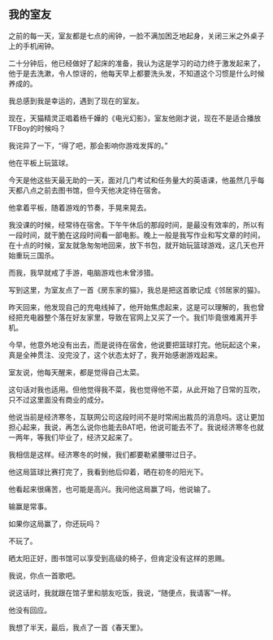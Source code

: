 ## 我的室友

之前的每一天，室友都是七点的闹钟，一脸不满加困乏地起身，关闭三米之外桌子上的手机闹钟。

二十分钟后，他已经做好了起床的准备，我认为这是学习的动力终于激发起来了，他于是去洗漱，令人惊讶的，他每天早上都要洗头发，不知道这个习惯是什么时候养成的。

我总感到我是幸运的，遇到了现在的室友。

现在，天猫精灵正唱着杨千嬅的《电光幻影》，室友他刚才说，现在不是适合播放TFBoy的时候吗？

我诧异了一下，“得了吧，那会影响你游戏发挥的。”

他在平板上玩篮球。

今天是他这些天最无助的一天，面对几门考试和任务量大的英语课，他虽然几乎每天都八点之前去图书馆，但今天他决定待在宿舍。

他拿着平板，随着游戏的节奏，手晃来晃去。

我没课的时候，经常待在宿舍。下午午休后的那段时间，是最没有效率的，所以有一段时间，就干脆在这段时间看一部电影。晚上一般是我写作业和写文章的时间，在十点的时候，室友就急匆匆地回来，放下书包，就开始玩篮球游戏，这几天也开始重玩三国杀。

而我，我早就戒了手游，电脑游戏也未曾涉猎。

写到这里，为室友点了一首《房东家的猫》，我总是把这首歌记成《邻居家的猫》。

昨天回来，他发现自己的充电线掉了，他开始焦虑起来，这是可以理解的，我也曾经把充电器整个落在好友家里，导致在官网上又买了一个。我们毕竟很难离开手机。

今早，他意外地没有出去，而是说待在宿舍，他说要把篮球打完。他玩起这个来，真是全神贯注、没完没了，这个状态太好了，我开始感谢游戏起来。

室友说，他每天醒来，都是觉得自己太菜。

这句话对我也适用。但他觉得我不菜，我也觉得他不菜，从此开始了日常的互吹，只不过这里面没有商业的成分。

他说当前是经济寒冬，互联网公司这段时间不是时常闹出裁员的消息吗。这让更加担心起来，我说，再怎么说你也能去BAT吧，他说可能去不了。我说经济寒冬也就一两年，等我们毕业了，经济又起来了。

我相信是这样。经济寒冬的时候，我们都要勒紧腰带过日子。

 

他这局篮球比赛打完了，我看到他后仰着，晒在初冬的阳光下。

他看起来很痛苦，也可能是高兴。我问他这局赢了吗，他说输了。

输赢是常事。

如果你这局赢了，你还玩吗？

不玩了。

 

晒太阳正好，图书馆可以享受到高级的椅子，但肯定没有这样的恩赐。

我说，你点一首歌吧。

说这话时，我就跟在馆子里和朋友吃饭，我说，“随便点，我请客”一样。

他没有回应。

我想了半天，最后，我点了一首《春天里》。